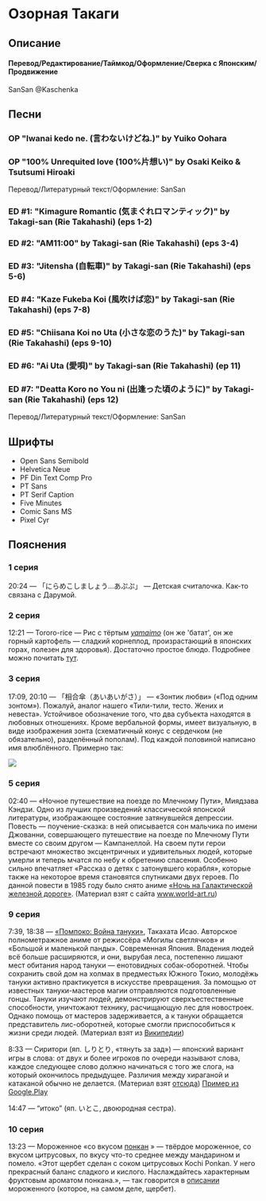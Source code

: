 # Озорная Такаги


## Описание

#### Перевод/Редактирование/Таймкод/Оформление/Сверка с Японским/Продвижение

SanSan @Kaschenka


## Песни

### OP "Iwanai kedo ne. (言わないけどね.)" by Yuiko Oohara
### OP "100% Unrequited love (100%片想い)" by Osaki Keiko & Tsutsumi Hiroaki

Перевод/Литературный текст/Оформление: SanSan

### ED #1: "Kimagure Romantic (気まぐれロマンティック)" by Takagi-san (Rie Takahashi) (eps 1-2)
### ED #2: "AM11:00" by Takagi-san (Rie Takahashi) (eps 3-4)
### ED #3: "Jitensha (自転車)" by Takagi-san (Rie Takahashi) (eps 5-6)
### ED #4: "Kaze Fukeba Koi (風吹けば恋)" by Takagi-san (Rie Takahashi) (eps 7-8)
### ED #5: "Chiisana Koi no Uta (小さな恋のうた)" by Takagi-san (Rie Takahashi) (eps 9-10)
### ED #6: "Ai Uta (愛唄)" by Takagi-san (Rie Takahashi) (ep 11)
### ED #7: "Deatta Koro no You ni (出逢った頃のように)" by Takagi-san (Rie Takahashi) (eps 12)

Перевод/Литературный текст/Оформление: SanSan


## Шрифты

- Open Sans Semibold
- Helvetica Neue
- PF Din Text Comp Pro
- PT Sans
- PT Serif Caption
- Five Minutes
- Comic Sans MS
- Pixel Cyr


## Пояснения

### 1 серия

20:24 — 「にらめこしましょう…あぷぷ」 — Детская считалочка. Как-то связана с Дарумой.

### 2 серия

12:21 — Tororo-rice — Рис с тёртым _[yamaimo](https://ru.wikipedia.org/wiki/%D0%AF%D0%BC%D1%81)_ (он же 'батат', он же горный картофель — сладкий корнеплод, произрастающий в японских горах, полезен для здоровья). Достаточно простое блюдо. Подробнее можно почитать [тут](https://origami-book.com/column/course-en/7789).

### 3 серия

17:09, 20:10 — 「相合傘（あいあいがさ）」 — «Зонтик любви» («Под одним зонтом»). Пожалуй, аналог нашего «Тили-тили, тесто. Жених и невеста». Устойчивое обозначение того, что два субъекта находятся в любовных отношениях. Кроме вербальной формы, имеет визуальную, в виде изображения зонта (схематичный конус с сердечком (не обязательно), разделённый пополам). Под каждой половиной написано имя влюблённого. Примерно так:
 
[<img src="http://dic.nicovideo.jp/oekaki/653296.png">](http://dic.nicovideo.jp/a/%E7%9B%B8%E5%90%88%E5%82%98)

### 5 серия

02:40 — «Ночное путешествие на поезде по Млечному Пути», Миядзава Кэндзи. Одно из лучших произведений классической японской литературы, изображающее состояние затянувшейся депрессии. Повесть — поучение-сказка: в ней описывается сон мальчика по имени Джованни, совершающего путешествие на поезде по Млечному Пути вместе со своим другом — Кампанеллой. На своем пути герои встречают множество эксцентричных и удивительных людей, которые умерли и теперь мчатся по небу к обретению спасения. Особенно сильно впечатляет «Рассказ о детях с затонувшего корабля», которые также на некоторое время становятся спутниками двух героев. По данной повести в 1985 году было снято аниме [«Ночь на Галактической железной дороге»](http://www.world-art.ru/animation/animation.php?id=4077). (Материал взят с сайта www.world-art.ru)

### 9 серия

7:39, 18:38 — [«Помпоко: Война тануки»](http://www.world-art.ru/animation/animation.php?id=75), Такахата Исао. Авторское полнометражное аниме от режиссёра «Могилы светлячков» и «Большой и маленькой панды». Современная Япония. Владения людей всё больше расширяются, и они, вырубая леса, постепенно лишают мест обитания народ тануки — енотовидных собак-оборотней. Чтобы сохранить свой дом на холмах в предместьях Южного Токио, молодёжь тануки активно практикуется в искусстве превращения. За помощью от известных тануки-мастеров магии отправляются подготовленные гонцы. Тануки изучают людей, демонстрируют сверхъестественные способности, уничтожают технику, расчищающую лес для новостроек. Однако помощь от мастеров задерживается, а к тануки обращается представитель лис-оборотней, которые смогли приспособиться к жизни среди людей. (Материал взят из [Википедии](https://ru.wikipedia.org/wiki/%D0%9F%D0%BE%D0%BC%D0%BF%D0%BE%D0%BA%D0%BE:_%D0%92%D0%BE%D0%B9%D0%BD%D0%B0_%D1%82%D0%B0%D0%BD%D1%83%D0%BA%D0%B8))

8:33 — Сиритори (яп. しりとり, «тянуть за зад») — японский вариант игры в слова: от двух и более игроков по очереди называют слова, каждое следующее слово должно начинаться с того же слога, на который окончилось предыдущее. Различия между хираганой и катаканой обычно не делается. (Материал взят [отсюда](https://dic.academic.ru/dic.nsf/ruwiki/260881)) [Пример из Google.Play](https://play.google.com/store/apps/details?id=com.baton.shiritorius&hl=en_US)

14:47 — “итоко” (яп. いとこ, двоюродная сестра).

### 10 серия

13:23 — Мороженное «cо вкусом [понкан](https://en.wikipedia.org/wiki/Ponkan) » — твёрдое мороженное, со вкусом цитрусовых, по вкусу что-то среднее между мандарином и помело. «Этот щербет сделан с соком цитрусовых Kochi Ponkan. У него прекрасный баланс сладкого и кислого. Наслаждайтесь характерным фруктовым ароматом понкана.», — так говорится в [описании](https://www.kochi-ice.net/item/ponkan-2/) мороженного (которое, на самом деле, щербет). 
